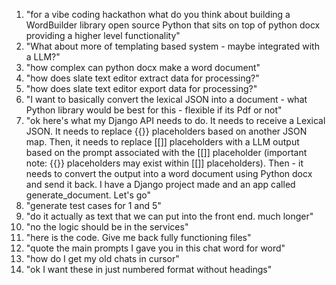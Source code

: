 1. "for a vibe coding hackathon what do you think about building a WordBuilder library open source Python that sits on top of python docx providing a higher level functionality"
2. "What about more of templating based system - maybe integrated with a LLM?"
3. "how complex can python docx make a word document"
4. "how does slate text editor extract data for processing?"
5. "how does slate text editor export data for processing?"
6. "I want to basically convert the lexical JSON into a document - what Python library would be best for this - flexible if its Pdf or not"
7. "ok here's what my Django API needs to do. It needs to receive a Lexical JSON. It needs to replace {{}} placeholders based on another JSON map. Then, it needs to replace [[]] placeholders with a LLM output based on the prompt associated with the [[]] placeholder (important note: {{}} placeholders may exist within [[]] placeholders). Then - it needs to convert the output into a word document using Python docx and send it back. I have a Django project made and an app called generate_document. Let's go"
8. "generate test cases for 1 and 5"
9. "do it actually as text that we can put into the front end. much longer"
10. "no the logic should be in the services"
11. "here is the code. Give me back fully functioning files"
12. "quote the main prompts I gave you in this chat word for word"
13. "how do I get my old chats in cursor"
14. "ok I want these in just numbered format without headings"